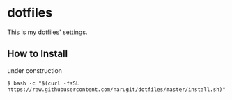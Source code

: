 # dotfiles

This is my dotfiles' settings.

## How to Install
under construction

```console
$ bash -c "$(curl -fsSL https://raw.githubusercontent.com/narugit/dotfiles/master/install.sh)"
```
